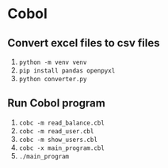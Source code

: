 # Cobol
## Convert excel files to csv files
1. `python -m venv venv`
2. `pip install pandas openpyxl`
3. `python converter.py`
## Run Cobol program
1. `cobc -m read_balance.cbl`
2. `cobc -m read_user.cbl`
2. `cobc -m show_users.cbl`
3. `cobc -x main_program.cbl`
4. `./main_program`